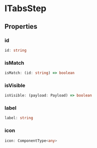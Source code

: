 # ITabsStep

## Properties

### id

```ts
id: string
```

### isMatch

```ts
isMatch: (id: string) => boolean
```

### isVisible

```ts
isVisible: (payload: Payload) => boolean
```

### label

```ts
label: string
```

### icon

```ts
icon: ComponentType<any>
```
